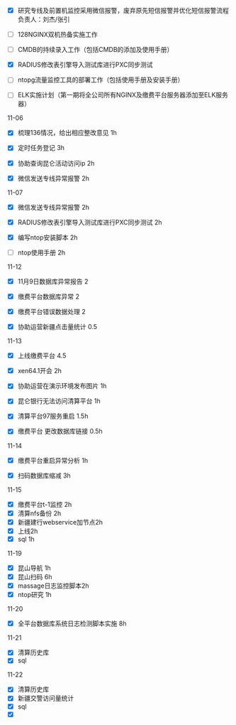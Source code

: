 - [x] 研究专线及前置机监控采用微信报警，废弃原先短信报警并优化短信报警流程 负责人：刘杰/张引
- [ ] 128NGINX双机热备实施工作
- [ ] CMDB的持续录入工作（包括CMDB的添加及使用手册）
- [x] RADIUS修改表引擎导入测试库进行PXC同步测试 
- [ ] ntopg流量监控工具的部署工作（包括使用手册及安装手册）
- [ ] ELK实施计划（第一期将全公司所有NGINX及缴费平台服务器添加至ELK服务器）



11-06

- [x] 梳理136情况，给出相应整改意见 1h
- [x] 定时任务登记 3h


- [x] 协助查询昆仑活动访问ip 2h
- [x] 微信发送专线异常报警 2h

11-07

- [x] 微信发送专线异常报警 2h
- [x] RADIUS修改表引擎导入测试库进行PXC同步测试 2h
- [x] 编写ntop安装脚本 2h
- [ ] ntop使用手册 2h



11-12

- [x] 11月9日数据库异常报告 2

- [x] 缴费平台数据库异常 2

- [x] 缴费平台错误数据处理 2

- [x] 协助运营新疆点击量统计 0.5

11-13

- [x] 上线缴费平台  4.5

- [x] xen64.1开会 2h

- [x] 协助运营在演示环境发布图片 1h

- [x] 昆仑银行无法访问清算平台 1h

- [x] 清算平台97服务重启 1.5h

- [x] 缴费平台  更改数据库链接 0.5h

11-14

- [x] 缴费平台重启异常分析 1h

- [x] 扫码数据库缩减   3h

11-15

- [x] 缴费平台t-1监控 2h
- [x] 清算nfs备份 2h
- [x] 新疆建行webservice加节点2h
- [x] 上线2h
- [x] sql 1h

11-19

- [x] 昆山导航  1h
- [x] 昆山扫码 6h
- [x] massage日志监控脚本2h
- [x] ntop研究 1h

11-20

- [x] 全平台数据库系统日志检测脚本实施 8h

11-21

- [x] 清算历史库
- [x] sql

11-22

- [x] 清算历史库
- [x] 新疆交警访问量统计
- [x] sql
- [x] ​